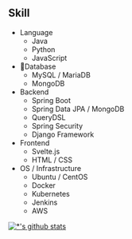 ## Skill
- Language
  - Java
  - Python
  - JavaScript
- Database
  - MySQL / MariaDB
  - MongoDB
- Backend
  - Spring Boot
  - Spring Data JPA / MongoDB
  - QueryDSL
  - Spring Security
  - Django Framework
- Frontend
  - Svelte.js
  - HTML / CSS
- OS / Infrastructure
  - Ubuntu / CentOS
  - Docker
  - Kubernetes
  - Jenkins
  - AWS

[![*'s github stats](https://github-readme-stats.vercel.app/api?username=mrcocoball)](https://github.com/mrcocoball)
